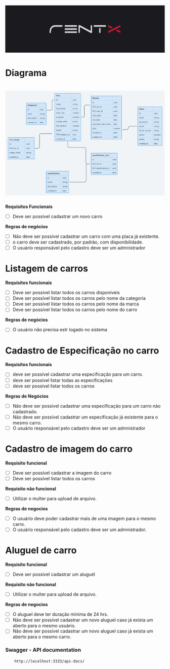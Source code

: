 <h1 align="center">
  <img alt="" title="" src="github/logo.png">
</h1>

# Diagrama

<h1 align="center">
  <img alt="" title="" src="github/diagrama.png">
</h1>

**Requisitos Funcionais**

- [ ] Deve ser possível cadastrar um novo carro


**Regras  de negócios**

- [ ] Não deve ser possível cadastrar um carro com uma placa já existente.
- [ ] o carro deve ser cadastrado, por padrão, com disponibilidade.
- [ ] O usuário responsável pelo cadastro deve ser um admnistrador

# Listagem de carros 

**Requisitos funcionais**

- [ ] Deve ser possível listar todos os carros disponíveis 
- [ ] Deve ser possível listar todos os carros pelo nome da categoria
- [ ] Deve ser possível listar todos os carros pelo nome da marca
- [ ] Deve ser possível listar todos os carros pelo nome do carro

**Regras  de negócios**

- [ ] O usuário não precisa estr logado no sistema

# Cadastro de Especificação no carro

**Requisitos funcionais**

- [ ] deve ser possível cadastrar uma especificação para um carro.
- [ ] deve ser possível listar todas as especificações
- [ ] deve ser possível listar todos os carros

**Regras de Negócios**

- [ ] Não deve ser possível cadastrar uma especificação para um carro  não cadastrado.
- [ ] Não deve ser possível cadastrar um especificação já existente para o mesmo carro.
- [ ] O usuário responsável pelo cadastro deve ser um admnistrador

# Cadastro de imagem do carro

**Requisito funcional**
- [ ] Deve ser possível cadastrar a imagem do carro 
- [ ] Deve ser possível listar todos os carros 

**Requisito não funcional**

- [ ] Utilizar o multer para upload de arquivo.

**Regras de negocios**

- [ ] O usuário deve poder cadastrar mais de uma imagem para o mesmo carro.
- [ ] O usuário responsável pelo cadastro deve ser um admnistrador.

# Aluguel de carro

**Requisito funcional**
- [ ] Deve ser possível cadastrar um aluguél

**Requisito não funcional**

- [ ] Utilizar o multer para upload de arquivo.

**Regras de negocios**

- [ ] O aluguel deve ter duração mínima de 24 hrs.
- [ ] Não deve ser possível cadastrar um novo aluguel caso já exista um aberto para o mesmo usuário.
- [ ] Não deve ser possível cadastrar um novo aluguel caso já exista um aberto para o mesmo carro.

### Swagger - API documentation


```shell
    http://localhost:3333/api-docs/
```